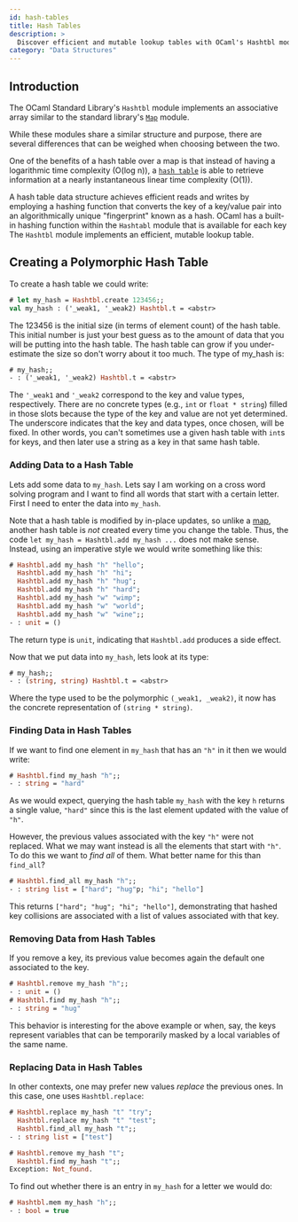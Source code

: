 ```yaml
---
id: hash-tables
title: Hash Tables
description: >
  Discover efficient and mutable lookup tables with OCaml's Hashtbl module
category: "Data Structures"
---
```


<!--
DOCUMENTATION REFERENCES:
- OCaml Manual - Hashtbl module: https://ocaml.org/manual/5.2/api/Hashtbl.html
- OCaml Manual - Map module: https://ocaml.org/manual/5.2/api/Map.html
- OCaml Manual - Weak polymorphism: https://ocaml.org/manual/5.2/polymorphism.html

HASHTBL CHARACTERISTICS:
- Mutable associative array (key-value pairs)
- O(1) average time complexity for lookup/insert/delete
- Uses hashing function for efficient access
- Allows duplicate keys (keeps all values)
- Generic built-in hash function (Hashtbl.hash)
- Customizable via Hashtbl.Make functor

KEY FUNCTIONS:
- Hashtbl.create : int -> ('a, 'b) Hashtbl.t
- Hashtbl.add : ('a, 'b) t -> 'a -> 'b -> unit
- Hashtbl.replace : ('a, 'b) t -> 'a -> 'b -> unit
- Hashtbl.find : ('a, 'b) t -> 'a -> 'b
- Hashtbl.find_opt : ('a, 'b) t -> 'a -> 'b option
- Hashtbl.find_all : ('a, 'b) t -> 'a -> 'b list
- Hashtbl.remove : ('a, 'b) t -> 'a -> unit
- Hashtbl.mem : ('a, 'b) t -> 'a -> bool
- Hashtbl.iter : ('a -> 'b -> unit) -> ('a, 'b) t -> unit
- Hashtbl.fold : ('a -> 'b -> 'c -> 'c) -> ('a, 'b) t -> 'c -> 'c

HASHTBL VS MAP:
Hashtbl:
- Mutable, in-place updates
- O(1) average time complexity
- Duplicate keys allowed
- Generic polymorphic version available
- Better for frequent updates

Map:
- Immutable, functional style
- O(log n) time complexity
- No duplicate keys
- Must use functor (Map.Make)
- Better for versioning/persistence

WEAK POLYMORPHISM:
- '_weak1, '_weak2 : Types not yet determined
- Types become concrete after first use
- Cannot mix different types in same hashtbl
- Underscore prefix indicates monomorphic restriction

CUSTOM HASH FUNCTIONS:
- Hashtbl.Make functor for custom types
- Requires HashedType signature:
  - type t
  - val equal : t -> t -> bool
  - val hash : t -> int

RELATED TUTORIALS:
- Maps: /docs/maps
- Comparison of Standard Containers: /docs/data-structures-comparison
- Memoization: /docs/memoization
- Functors: /docs/functors

EXTERNAL RESOURCES:
- Hash table (Wikipedia): https://en.wikipedia.org/wiki/Hash_table
- Hash function: https://en.wikipedia.org/wiki/Hash_function
-->

## Introduction

The OCaml Standard Library's `Hashtbl` module implements an associative array
similar to the standard library's [`Map`](https://ocaml.org/docs/maps) module.

While these modules share a similar structure and purpose, there are several
differences that can be weighed when choosing between the two.

One of the benefits of a hash table over a map is that instead of having a
logarithmic time complexity (O(log n)), a [`hash
table`](https://en.wikipedia.org/wiki/Hash_table) is able to retrieve
information at a nearly instantaneous linear time complexity (O(1)).

A hash table data structure achieves efficient reads and writes by employing a
hashing function that converts the key of a key/value pair into an
algorithmically unique "fingerprint" known as a hash. OCaml has a built-in
hashing function within the `Hashtabl` module that is available for each key
The `Hashtbl` module implements an efficient, mutable lookup table.

## Creating a Polymorphic Hash Table

To create a hash table we could write:

```ocaml
# let my_hash = Hashtbl.create 123456;;
val my_hash : ('_weak1, '_weak2) Hashtbl.t = <abstr>
```

The 123456 is the initial size (in terms of element count) of the hash table.
This initial number is just your best guess as to the amount of data that you
will be putting into the hash table. The hash table can grow if you
under-estimate the size so don't worry about it too much. The type of my_hash
is:

```ocaml
# my_hash;;
- : ('_weak1, '_weak2) Hashtbl.t = <abstr>
```

The `'_weak1` and `'_weak2` correspond to the key and value types, respectively.
There are no concrete types (e.g., `int` or `float * string`) filled in those
slots because the type of the key and value are not yet determined. The
underscore indicates that the key and data types, once chosen, will be fixed. In
other words, you can't sometimes use a given hash table with `int`s for keys,
and then later use a string as a key in that same hash table.

### Adding Data to a Hash Table

Lets add some data to `my_hash`. Lets say I am working on a cross word
solving program and I want to find all words that start with a certain
letter. First I need to enter the data into `my_hash`.

Note that a hash table is modified by in-place updates, so unlike a
[map](https://ocaml.org/docs/maps), another hash table is _not_ created every
time you change the table. Thus, the code `let my_hash = Hashtbl.add my_hash
...` does not make sense. Instead, using an imperative style we would write
something like this:

```ocaml
# Hashtbl.add my_hash "h" "hello";
  Hashtbl.add my_hash "h" "hi";
  Hashtbl.add my_hash "h" "hug";
  Hashtbl.add my_hash "h" "hard";
  Hashtbl.add my_hash "w" "wimp";
  Hashtbl.add my_hash "w" "world";
  Hashtbl.add my_hash "w" "wine";;
- : unit = ()
```

The return type is `unit`, indicating that `Hashtbl.add` produces a side effect.

Now that we put data into `my_hash`, lets look at its type:

```ocaml
# my_hash;;
- : (string, string) Hashtbl.t = <abstr>
```

Where the type used to be the polymorphic `(_weak1, _weak2)`, it now has the
concrete representation of `(string * string)`.

### Finding Data in Hash Tables

If we want to find one element in `my_hash` that has an `"h"` in it then we
would write:

```ocaml
# Hashtbl.find my_hash "h";;
- : string = "hard"
```

As we would expect, querying the hash table `my_hash` with the key `h` returns a
single value, `"hard"` since this is the last element updated with the
value of `"h"`.

However, the previous values associated with the key `"h"` were not replaced.
What we may want instead is all the elements that start with `"h"`. To do this we
want to *find all* of them. What better name for this than `find_all`?

```ocaml
# Hashtbl.find_all my_hash "h";;
- : string list = ["hard"; "hug"p; "hi"; "hello"]
```

This returns `["hard"; "hug"; "hi"; "hello"]`, demonstrating that hashed key
collisions are associated with a list of values associated with that key.

### Removing Data from Hash Tables

If you remove a key, its previous value becomes again the default one
associated to the key.

```ocaml
# Hashtbl.remove my_hash "h";;
- : unit = ()
# Hashtbl.find my_hash "h";;
- : string = "hug"
```

This behavior is interesting for the above example or when, say, the
keys represent variables that can be temporarily masked by a local
variables of the same name.

### Replacing Data in Hash Tables

In other contexts, one may prefer new values *replace* the previous ones.  In
this case, one uses `Hashtbl.replace`:

```ocaml
# Hashtbl.replace my_hash "t" "try";
  Hashtbl.replace my_hash "t" "test";
  Hashtbl.find_all my_hash "t";;
- : string list = ["test"]

# Hashtbl.remove my_hash "t";
  Hashtbl.find my_hash "t";;
Exception: Not_found.
```

To find out whether there is an entry in `my_hash` for a letter we would do:

```ocaml
# Hashtbl.mem my_hash "h";;
- : bool = true
```
